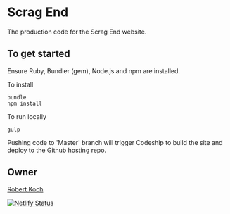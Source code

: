 # Scrag End

The production code for the Scrag End website.

## To get started

Ensure Ruby, Bundler (gem), Node.js and npm are installed.

To install
```
bundle
npm install
```

To run locally
```
gulp
```

Pushing code to 'Master' branch will trigger Codeship to build the site and deploy to the Github hosting repo.

## Owner

[Robert Koch](rokocodesign.com)



[![Netlify Status](https://api.netlify.com/api/v1/badges/4fa9176f-a949-4587-aad6-237bc0e67d37/deploy-status)](https://app.netlify.com/sites/scragend/deploys)
